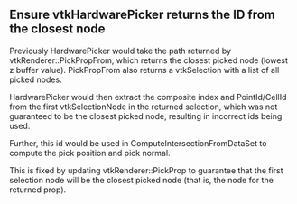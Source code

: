 ## Ensure vtkHardwarePicker returns the ID from the closest node

Previously HardwarePicker would take the path returned by
vtkRenderer::PickPropFrom, which returns the closest picked node
(lowest z buffer value).  PickPropFrom also returns a vtkSelection with
a list of all picked nodes.

HardwarePicker would then extract the composite index and
PointId/CellId from the first vtkSelectionNode in the returned
selection, which was not guaranteed to be the closest picked node,
resulting in incorrect ids being used.

Further, this id would be used in ComputeIntersectionFromDataSet to
compute the pick position and pick normal.

This is fixed by updating vtkRenderer::PickProp to guarantee that
the first selection node will be the closest picked node (that is,
the node for the returned prop).
